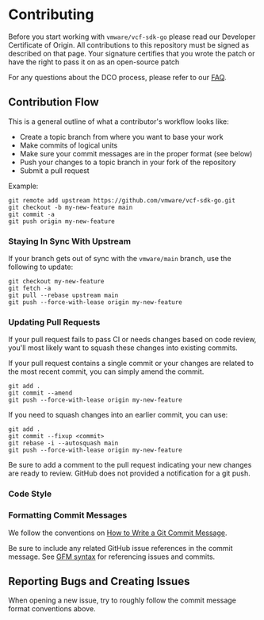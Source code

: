 # Contributing

Before you start working with `vmware/vcf-sdk-go` please read our Developer
Certificate of Origin. All contributions to this repository must be signed as
described on that page. Your signature certifies that you wrote the patch or have
the right to pass it on as an open-source patch

For any questions about the DCO process, please refer to our [FAQ](https://cla.vmware.com/dco).

## Contribution Flow

This is a general outline of what a contributor's workflow looks like:

- Create a topic branch from where you want to base your work
- Make commits of logical units
- Make sure your commit messages are in the proper format (see below)
- Push your changes to a topic branch in your fork of the repository
- Submit a pull request

Example:

``` shell
git remote add upstream https://github.com/vmware/vcf-sdk-go.git
git checkout -b my-new-feature main
git commit -a
git push origin my-new-feature
```

### Staying In Sync With Upstream

If your branch gets out of sync with the `vmware/main` branch, use the
following to update:

``` shell
git checkout my-new-feature
git fetch -a
git pull --rebase upstream main
git push --force-with-lease origin my-new-feature
```

### Updating Pull Requests

If your pull request fails to pass CI or needs changes based on code review,
you'll most likely want to squash these changes into existing commits.

If your pull request contains a single commit or your changes are related to
the most recent commit, you can simply amend the commit.

``` shell
git add .
git commit --amend
git push --force-with-lease origin my-new-feature
```

If you need to squash changes into an earlier commit, you can use:

``` shell
git add .
git commit --fixup <commit>
git rebase -i --autosquash main
git push --force-with-lease origin my-new-feature
```

Be sure to add a comment to the pull request indicating your new changes are
ready to review. GitHub does not provided a notification for a git push.

### Code Style

### Formatting Commit Messages

We follow the conventions on [How to Write a Git Commit Message](http://chris.beams.io/posts/git-commit/).

Be sure to include any related GitHub issue references in the commit message.
See [GFM syntax](https://guides.github.com/features/mastering-markdown/#GitHub-flavored-markdown)
for referencing issues and commits.

## Reporting Bugs and Creating Issues

When opening a new issue, try to roughly follow the commit message format
conventions above.

